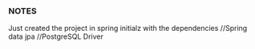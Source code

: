 ### NOTES 
Just created the project in spring initialz with the dependencies //Spring data jpa //PostgreSQL Driver
